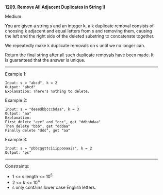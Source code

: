 **1209. Remove All Adjacent Duplicates in String II**


Medium

You are given a string s and an integer k, a k duplicate removal consists of choosing k adjacent and equal letters from s and removing them, causing the left and the right side of the deleted substring to concatenate together.

We repeatedly make k duplicate removals on s until we no longer can.

Return the final string after all such duplicate removals have been made. It is guaranteed that the answer is unique.

*** 

Example 1:
```
Input: s = "abcd", k = 2
Output: "abcd"
Explanation: There's nothing to delete.
```
Example 2:
```
Input: s = "deeedbbcccbdaa", k = 3
Output: "aa"
Explanation: 
First delete "eee" and "ccc", get "ddbbbdaa"
Then delete "bbb", get "dddaa"
Finally delete "ddd", get "aa"
```
Example 3:
```
Input: s = "pbbcggttciiippooaais", k = 2
Output: "ps"
```
***
Constraints:

- 1 <= s.length <= 10<sup>5</sup>
- 2 <= k <= 10<sup>4</sup>
- s only contains lower case English letters.